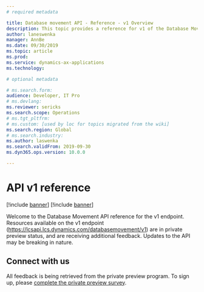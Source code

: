 ```yaml
---
# required metadata

title: Database movement API - Reference - v1 Overview
description: This topic provides a reference for v1 of the Database Movement API. 
author: laneswenka
manager: AnnBe
ms.date: 09/30/2019
ms.topic: article
ms.prod: 
ms.service: dynamics-ax-applications
ms.technology: 

# optional metadata

# ms.search.form: 
audience: Developer, IT Pro
# ms.devlang: 
ms.reviewer: sericks
ms.search.scope: Operations
# ms.tgt_pltfrm: 
# ms.custom: [used by loc for topics migrated from the wiki]
ms.search.region: Global
# ms.search.industry: 
ms.author: laswenka
ms.search.validFrom: 2019-09-30
ms.dyn365.ops.version: 10.0.0

---
```


# API v1 reference

[!include [banner](../../../includes/banner.md)]
[!include [banner](../../../includes/preview-banner.md)]

Welcome to the Database Movement API reference for the v1 endpoint.  Resources available on the v1 endpoint (https://lcsapi.lcs.dynamics.com/databasemovement/v1) are in private preview status, and are receiving additional feedback.  Updates to the API may be breaking in nature. 

## Connect with us
All feedback is being retrieved from the private preview program.  To sign up, please [complete the private preview survey](https://aka.ms/SelfServiceDatabaseMovementPreview).